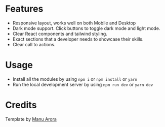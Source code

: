 # Features

- Responsive layout, works well on both Mobile and Desktop
- Dark mode support. Click buttons to toggle dark mode and light mode.
- Clear React components and tailwind styling.
- Exact sections that a developer needs to showcase their skills.
- Clear call to actions.

# Usage

- Install all the modules by using `npm i` or `npm install` or `yarn`
- Run the local development server by using `npm run dev` or `yarn dev`

# Credits

Template by
<a href="https://github.com/manuarora700/simple-developer-portfolio-website" target="_blank" rel="noopener norefferer">Manu Arora</a>
